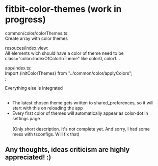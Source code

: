 # fitbit-color-themes (work in progress)
common/color/colorThemes.ts:<br>
Create array with color themes

resouces/index.view:<br>
All elements wich should have a color of theme need to be class="color+IndexOfColorInTheme" like color0, color1...

app/index.ts:<br>
Import {initColorThemes} from "../common/color/applyColors";<br>
<initColorThemes>;<br>

Everything else is integrated<br><br>

- The latest chosen theme gets written to shared_preferences, so it will start with this on reloading the app<br>
- Every first color of themes will automatically appear as color-dot in settings page<br><br>
(Only short description. It's not complete yet. And sorry, I had some mess with tsconfigs. Will fix that)

Any thoughts, ideas criticism are highly appreciated! :)
--

